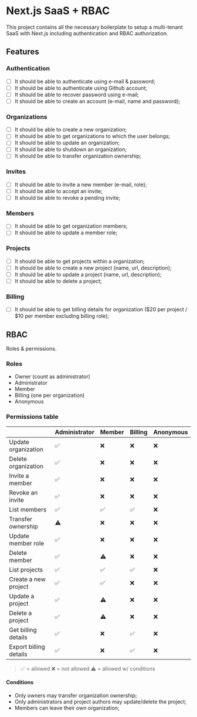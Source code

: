 # Next.js SaaS + RBAC

This project contains all the necessary boilerplate to setup a multi-tenant SaaS with Next.js including authentication and RBAC authorization.

## Features

### Authentication

- [ ] It should be able to authenticate using e-mail & password;
- [ ] It should be able to authenticate using Github account;
- [ ] It should be able to recover password using e-mail;
- [ ] It should be able to create an account (e-mail, name and password);

### Organizations

- [ ] It should be able to create a new organization;
- [ ] It should be able to get organizations to which the user belongs;
- [ ] It should be able to update an organization;
- [ ] It should be able to shutdown an organization;
- [ ] It should be able to transfer organization ownership;

### Invites

- [ ] It should be able to invite a new member (e-mail, role);
- [ ] It should be able to accept an invite;
- [ ] It should be able to revoke a pending invite;

### Members

- [ ] It should be able to get organization members;
- [ ] It should be able to update a member role;

### Projects

- [ ] It should be able to get projects within a organization;
- [ ] It should be able to create a new project (name, url, description);
- [ ] It should be able to update a project (name, url, description);
- [ ] It should be able to delete a project;

### Billing

- [ ] It should be able to get billing details for organization ($20 per project / $10 per member excluding billing role);

## RBAC

Roles & permissions.

### Roles

- Owner (count as administrator)
- Administrator
- Member
- Billing (one per organization)
- Anonymous

### Permissions table

|                          | Administrator | Member | Billing | Anonymous |
| ------------------------ | ------------- | ------ | ------- | --------- |
| Update organization      | ✅            | ❌     | ❌      | ❌       |
| Delete organization      | ✅            | ❌     | ❌      | ❌       |
| Invite a member          | ✅            | ❌     | ❌      | ❌       |
| Revoke an invite         | ✅            | ❌     | ❌      | ❌       |
| List members             | ✅            | ✅     | ✅      | ❌       |
| Transfer ownership       | ⚠️            | ❌     | ❌      | ❌       |
| Update member role       | ✅            | ❌     | ❌      | ❌       |
| Delete member            | ✅            | ⚠️     | ❌      | ❌       |
| List projects            | ✅            | ✅     | ✅      | ❌       |
| Create a new project     | ✅            | ✅     | ❌      | ❌       |
| Update a project         | ✅            | ⚠️     | ❌      | ❌       |
| Delete a project         | ✅            | ⚠️     | ❌      | ❌       |
| Get billing details      | ✅            | ❌     | ✅      | ❌       |
| Export billing details   | ✅            | ❌     | ✅      | ❌       |

> ✅ = allowed
> ❌ = not allowed
> ⚠️ = allowed w/ conditions

#### Conditions

- Only owners may transfer organization ownership;
- Only administrators and project authors may update/delete the project;
- Members can leave their own organization;